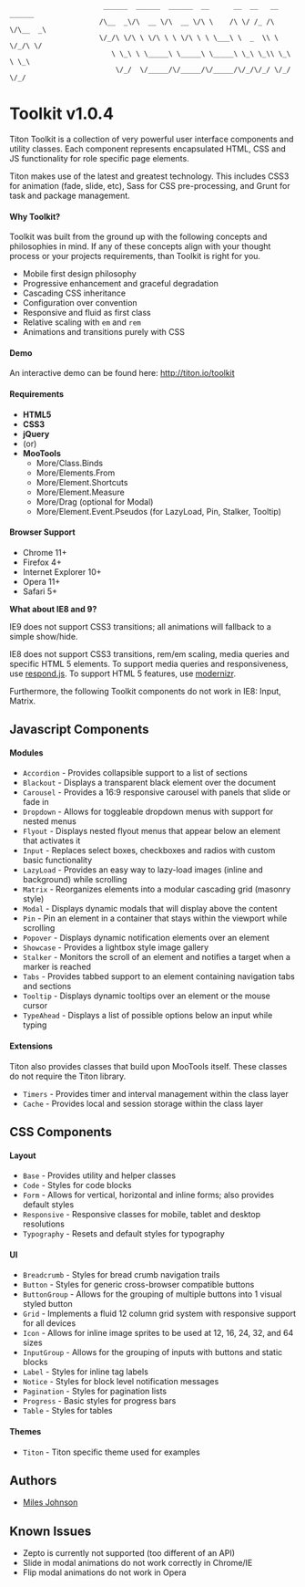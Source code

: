 ```
                       ______  ______  ______  __      __  __   __  ______
                      /\__  _\/\  __ \/\  __ \/\ \    /\ \/ /_ /\ \/\__  _\
                      \/_/\ \/\ \ \/\ \ \ \/\ \ \ \___\ \  _  \\ \ \/_/\ \/
                         \ \_\ \ \_____\ \_____\ \_____\ \_\ \_\\ \_\ \ \_\
                          \/_/  \/_____/\/_____/\/_____/\/_/\/_/ \/_/  \/_/
```

# Toolkit v1.0.4 #
Titon Toolkit is a collection of very powerful user interface components and utility classes.
Each component represents encapsulated HTML, CSS and JS functionality for role specific page elements.

Titon makes use of the latest and greatest technology. This includes CSS3 for animation (fade, slide, etc),
Sass for CSS pre-processing, and Grunt for task and package management.

#### Why Toolkit? ####
Toolkit was built from the ground up with the following concepts and philosophies in mind.
If any of these concepts align with your thought process or your projects requirements, than Toolkit is right for you.

* Mobile first design philosophy
* Progressive enhancement and graceful degradation
* Cascading CSS inheritance
* Configuration over convention
* Responsive and fluid as first class
* Relative scaling with `em` and `rem`
* Animations and transitions purely with CSS

#### Demo ####
An interactive demo can be found here: http://titon.io/toolkit

#### Requirements ####
* **HTML5**
* **CSS3**
* **jQuery**
* (or)
* **MooTools**
    * More/Class.Binds
    * More/Elements.From
    * More/Element.Shortcuts
    * More/Element.Measure
    * More/Drag (optional for Modal)
    * More/Element.Event.Pseudos (for LazyLoad, Pin, Stalker, Tooltip)

#### Browser Support ####
* Chrome 11+
* Firefox 4+
* Internet Explorer 10+
* Opera 11+
* Safari 5+

**What about IE8 and 9?**

IE9 does not support CSS3 transitions; all animations will fallback to a simple show/hide.

IE8 does not support CSS3 transitions, rem/em scaling, media queries and specific HTML 5 elements.
To support media queries and responsiveness, use [respond.js](https://github.com/scottjehl/Respond).
To support HTML 5 features, use [modernizr](http://modernizr.com).

Furthermore, the following Toolkit components do not work in IE8: Input, Matrix.

## Javascript Components ##
#### Modules ####
* `Accordion` - Provides collapsible support to a list of sections
* `Blackout` - Displays a transparent black element over the document
* `Carousel` - Provides a 16:9 responsive carousel with panels that slide or fade in
* `Dropdown` - Allows for toggleable dropdown menus with support for nested menus
* `Flyout` - Displays nested flyout menus that appear below an element that activates it
* `Input` - Replaces select boxes, checkboxes and radios with custom basic functionality
* `LazyLoad` - Provides an easy way to lazy-load images (inline and background) while scrolling
* `Matrix` - Reorganizes elements into a modular cascading grid (masonry style)
* `Modal` - Displays dynamic modals that will display above the content
* `Pin` - Pin an element in a container that stays within the viewport while scrolling
* `Popover` - Displays dynamic notification elements over an element
* `Showcase` - Provides a lightbox style image gallery
* `Stalker` - Monitors the scroll of an element and notifies a target when a marker is reached
* `Tabs` - Provides tabbed support to an element containing navigation tabs and sections
* `Tooltip` - Displays dynamic tooltips over an element or the mouse cursor
* `TypeAhead` - Displays a list of possible options below an input while typing

#### Extensions ####
Titon also provides classes that build upon MooTools itself. These classes do not require the Titon library.

* `Timers` - Provides timer and interval management within the class layer
* `Cache` - Provides local and session storage within the class layer

## CSS Components ##
#### Layout ####
* `Base` - Provides utility and helper classes
* `Code` - Styles for code blocks
* `Form` - Allows for vertical, horizontal and inline forms; also provides default styles
* `Responsive` - Responsive classes for mobile, tablet and desktop resolutions
* `Typography` - Resets and default styles for typography

#### UI ####
* `Breadcrumb` - Styles for bread crumb navigation trails
* `Button` - Styles for generic cross-browser compatible buttons
* `ButtonGroup` - Allows for the grouping of multiple buttons into 1 visual styled button
* `Grid` - Implements a fluid 12 column grid system with responsive support for all devices
* `Icon` - Allows for inline image sprites to be used at 12, 16, 24, 32, and 64 sizes
* `InputGroup` - Allows for the grouping of inputs with buttons and static blocks
* `Label` - Styles for inline tag labels
* `Notice` - Styles for block level notification messages
* `Pagination` - Styles for pagination lists
* `Progress` - Basic styles for progress bars
* `Table` - Styles for tables

#### Themes ####
* `Titon` - Titon specific theme used for examples

## Authors ##
* [Miles Johnson](https://github.com/milesj)

## Known Issues ##
* Zepto is currently not supported (too different of an API)
* Slide in modal animations do not work correctly in Chrome/IE
* Flip modal animations do not work in Opera